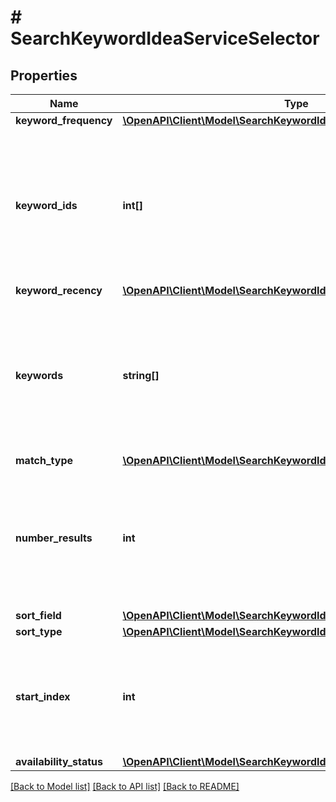 # # SearchKeywordIdeaServiceSelector

## Properties

Name | Type | Description | Notes
------------ | ------------- | ------------- | -------------
**keyword_frequency** | [**\OpenAPI\Client\Model\SearchKeywordIdeaServiceKeywordFrequency**](SearchKeywordIdeaServiceKeywordFrequency.md) |  | [optional]
**keyword_ids** | **int[]** | &lt;div lang&#x3D;\&quot;ja\&quot;&gt; 検索条件：キーワードID&lt;br&gt; ※キーワード検索用&lt;br&gt; ※キーワード、キーワードIDの同時指定はできません。 &lt;/div&gt; &lt;div lang&#x3D;\&quot;en\&quot;&gt;Search condition : Keyword ID.&lt;br&gt; *Keyword for searching.&lt;br&gt; *Can not specify Keyword and Keyword ID at the same time. &lt;/div&gt; | [optional]
**keyword_recency** | [**\OpenAPI\Client\Model\SearchKeywordIdeaServiceKeywordRecency**](SearchKeywordIdeaServiceKeywordRecency.md) |  | [optional]
**keywords** | **string[]** | &lt;div lang&#x3D;\&quot;ja\&quot;&gt; 検索条件：キーワード&lt;br&gt; ※キーワード提案用&lt;br&gt; ※キーワード、キーワードIDの同時指定はできません。 &lt;/div&gt; &lt;div lang&#x3D;\&quot;en\&quot;&gt; Search condition : Keyword.&lt;br&gt; *Keyword for suggesting.&lt;br&gt; *Can not specify Keyword and Keyword ID at the same time. &lt;/div&gt; | [optional]
**match_type** | [**\OpenAPI\Client\Model\SearchKeywordIdeaServiceMatchType**](SearchKeywordIdeaServiceMatchType.md) |  | [optional]
**number_results** | **int** | &lt;div lang&#x3D;\&quot;ja\&quot;&gt;ページの最大件数です。このフィールドは、1以上を指定する必要があります。&lt;/div&gt; &lt;div lang&#x3D;\&quot;en\&quot;&gt;Maximum number of results to return in this page. This field must be greater than or equal to 1. Also see Entity Limits per operation.&lt;/div&gt; | [optional] [default to 1000]
**sort_field** | [**\OpenAPI\Client\Model\SearchKeywordIdeaServiceSortField**](SearchKeywordIdeaServiceSortField.md) |  | [optional]
**sort_type** | [**\OpenAPI\Client\Model\SearchKeywordIdeaServiceSortType**](SearchKeywordIdeaServiceSortType.md) |  | [optional]
**start_index** | **int** | &lt;div lang&#x3D;\&quot;ja\&quot;&gt;ページの先頭のインデックスです。このフィールドは、1以上を指定する必要があります。&lt;/div&gt; &lt;div lang&#x3D;\&quot;en\&quot;&gt;Index of the first result to return in this page. This field must be greater than or equal to 1.&lt;/div&gt; | [optional] [default to 1]
**availability_status** | [**\OpenAPI\Client\Model\SearchKeywordIdeaServiceAvailabilityStatus**](SearchKeywordIdeaServiceAvailabilityStatus.md) |  | [optional]

[[Back to Model list]](../../README.md#models) [[Back to API list]](../../README.md#endpoints) [[Back to README]](../../README.md)
